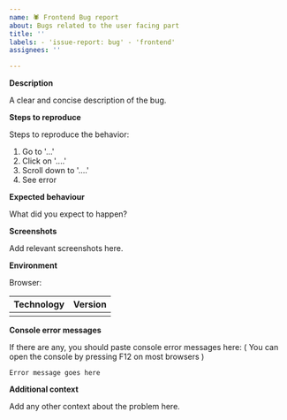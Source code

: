 ```yaml
---
name: 🕷 Frontend Bug report
about: Bugs related to the user facing part
title: ''
labels: - 'issue-report: bug' - 'frontend'
assignees: ''

---
```

**Description**

A clear and concise description of the bug.

**Steps to reproduce**

<!-- Breifly desscribe what you were doing when you noticed the problem -->

Steps to reproduce the behavior:
1. Go to '...'
2. Click on '....'
3. Scroll down to '....'
4. See error

**Expected behaviour**

What did you expect to happen?

**Screenshots**

Add relevant screenshots here.

**Environment**

Browser: 


<!-- If you are an end user, you may skip this part-->
<!-- 
Add versions of relevant technologies you are using. Eg. nodejs, etc
-->

| Technology | Version |
| :--------- | ------: |
|            |         |

**Console error messages**

If there are any, you should paste console error messages here: ( You can open the console by pressing F12 on most browsers )

```
Error message goes here
```

**Additional context**

Add any other context about the problem here.
